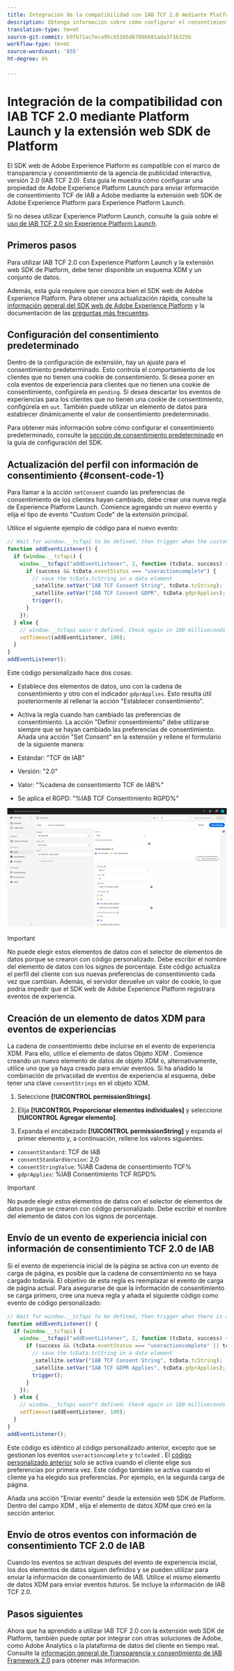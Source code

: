 ```yaml
---
title: Integración de la compatibilidad con IAB TCF 2.0 mediante Platform Launch y la extensión del SDK web de la plataforma
description: Obtenga información sobre cómo configurar el consentimiento IAB TCF 2.0 con Adobe Experience Platform Launch y la extensión web SDK de Adobe Experience Platform.
translation-type: tm+mt
source-git-commit: b9fb71ac7eca95c65165d6780b681ada3f16325b
workflow-type: tm+mt
source-wordcount: '855'
ht-degree: 0%

---
```



# Integración de la compatibilidad con IAB TCF 2.0 mediante Platform Launch y la extensión web SDK de Platform

El SDK web de Adobe Experience Platform es compatible con el marco de transparencia y consentimiento de la agencia de publicidad interactiva, versión 2.0 (IAB TCF 2.0). Esta guía le muestra cómo configurar una propiedad de Adobe Experience Platform Launch para enviar información de consentimiento TCF de IAB a Adobe mediante la extensión web SDK de Adobe Experience Platform para Experience Platform Launch.

Si no desea utilizar Experience Platform Launch, consulte la guía sobre el [uso de IAB TCF 2.0 sin Experience Platform Launch](./without-launch.md).

## Primeros pasos

Para utilizar IAB TCF 2.0 con Experience Platform Launch y la extensión web SDK de Platform, debe tener disponible un esquema XDM y un conjunto de datos.

Además, esta guía requiere que conozca bien el SDK web de Adobe Experience Platform. Para obtener una actualización rápida, consulte la [información general del SDK web de Adobe Experience Platform](../../home.md) y la documentación de las [preguntas más frecuentes](../../web-sdk-faq.md).

## Configuración del consentimiento predeterminado

Dentro de la configuración de extensión, hay un ajuste para el consentimiento predeterminado. Esto controla el comportamiento de los clientes que no tienen una cookie de consentimiento. Si desea poner en cola eventos de experiencia para clientes que no tienen una cookie de consentimiento, configúrela en `pending`. Si desea descartar los eventos de experiencias para los clientes que no tienen una cookie de consentimiento, configúrela en `out`. También puede utilizar un elemento de datos para establecer dinámicamente el valor de consentimiento predeterminado.

Para obtener más información sobre cómo configurar el consentimiento predeterminado, consulte la [sección de consentimiento predeterminado](../../fundamentals/configuring-the-sdk.md#default-consent) en la guía de configuración del SDK.

## Actualización del perfil con información de consentimiento {#consent-code-1}

Para llamar a la acción `setConsent` cuando las preferencias de consentimiento de los clientes hayan cambiado, debe crear una nueva regla de Experience Platform Launch. Comience agregando un nuevo evento y elija el tipo de evento &quot;Custom Code&quot; de la extensión principal.

Utilice el siguiente ejemplo de código para el nuevo evento:

```javascript
// Wait for window.__tcfapi to be defined, then trigger when the customer has completed their consent and preferences.
function addEventListener() {
  if (window.__tcfapi) {
    window.__tcfapi("addEventListener", 2, function (tcData, success) {
      if (success && tcData.eventStatus === "useractioncomplete") {
        // save the tcData.tcString in a data element
        _satellite.setVar("IAB TCF Consent String", tcData.tcString);
        _satellite.setVar("IAB TCF Consent GDPR", tcData.gdprApplies);
        trigger();
      }
    });
  } else {
    // window.__tcfapi wasn't defined. Check again in 100 milliseconds
    setTimeout(addEventListener, 100);
  }
}
addEventListener();
```

Este código personalizado hace dos cosas:

* Establece dos elementos de datos, uno con la cadena de consentimiento y otro con el indicador `gdprApplies`. Esto resulta útil posteriormente al rellenar la acción &quot;Establecer consentimiento&quot;.

* Activa la regla cuando han cambiado las preferencias de consentimiento. La acción &quot;Definir consentimiento&quot; debe utilizarse siempre que se hayan cambiado las preferencias de consentimiento. Añada una acción &quot;Set Consent&quot; en la extensión y rellene el formulario de la siguiente manera:

* Estándar: &quot;TCF de IAB&quot;
* Versión: &quot;2.0&quot;
* Valor: &quot;%cadena de consentimiento TCF de IAB%&quot;
* Se aplica el RGPD: &quot;%IAB TCF Consentimiento RGPD%&quot;

![Acción de consentimiento establecida de IAB](../../images/consent/iab-tcf/with-launch/iab-action.png)

>[!IMPORTANT]
>
>No puede elegir estos elementos de datos con el selector de elementos de datos porque se crearon con código personalizado. Debe escribir el nombre del elemento de datos con los signos de porcentaje. Este código actualiza el perfil del cliente con sus nuevas preferencias de consentimiento cada vez que cambian. Además, el servidor devuelve un valor de cookie, lo que podría impedir que el SDK web de Adobe Experience Platform registrara eventos de experiencia.

## Creación de un elemento de datos XDM para eventos de experiencias

La cadena de consentimiento debe incluirse en el evento de experiencia XDM. Para ello, utilice el elemento de datos Objeto XDM . Comience creando un nuevo elemento de datos de objeto XDM o, alternativamente, utilice uno que ya haya creado para enviar eventos. Si ha añadido la combinación de privacidad de eventos de experiencia al esquema, debe tener una clave `consentStrings` en el objeto XDM.

1. Seleccione **[!UICONTROL permissionStrings]**.

1. Elija **[!UICONTROL Proporcionar elementos individuales]** y seleccione **[!UICONTROL Agregar elemento]**.

1. Expanda el encabezado **[!UICONTROL permissionString]** y expanda el primer elemento y, a continuación, rellene los valores siguientes:

* `consentStandard`: TCF de IAB
* `consentStandardVersion`: 2,0
* `consentStringValue`: %IAB Cadena de consentimiento TCF%
* `gdprApplies`: %IAB Consentimiento TCF RGPD%

>[!IMPORTANT]
>
>No puede elegir estos elementos de datos con el selector de elementos de datos porque se crearon con código personalizado. Debe escribir el nombre del elemento de datos con los signos de porcentaje.

## Envío de un evento de experiencia inicial con información de consentimiento TCF 2.0 de IAB

Si el evento de experiencia inicial de la página se activa con un evento de carga de página, es posible que la cadena de consentimiento no se haya cargado todavía. El objetivo de esta regla es reemplazar el evento de carga de página actual. Para asegurarse de que la información de consentimiento se carga primero, cree una nueva regla y añada el siguiente código como evento de código personalizado:

```javascript
// Wait for window.__tcfapi to be defined, then trigger when there is a consent string
function addEventListener() {
  if (window.__tcfapi) {
    window.__tcfapi("addEventListener", 2, function (tcData, success) {
      if (success && (tcData.eventStatus === "useractioncomplete" || tcData.eventStatus === "tcloaded")) {
        // save the tcData.tcString in a data element
        _satellite.setVar("IAB TCF Consent String", tcData.tcString);
        _satellite.setVar("IAB TCF GDPR Applies", tcData.gdprApplies);
        trigger();
      }
    });
  } else {
    // window.__tcfapi wasn"t defined. Check again in 100 milliseconds
    setTimeout(addEventListener, 100);
  }
}
addEventListener();
```

Este código es idéntico al código personalizado anterior, excepto que se gestionan los eventos `useractioncomplete` y `tcloaded` . El [código personalizado anterior](#consent-code-1) solo se activa cuando el cliente elige sus preferencias por primera vez. Este código también se activa cuando el cliente ya ha elegido sus preferencias. Por ejemplo, en la segunda carga de página.

Añada una acción &quot;Enviar evento&quot; desde la extensión web SDK de Platform. Dentro del campo XDM , elija el elemento de datos XDM que creó en la sección anterior.

## Envío de otros eventos con información de consentimiento TCF 2.0 de IAB

Cuando los eventos se activan después del evento de experiencia inicial, los dos elementos de datos siguen definidos y se pueden utilizar para enviar la información de consentimiento de IAB. Utilice el mismo elemento de datos XDM para enviar eventos futuros. Se incluye la información de IAB TCF 2.0.

## Pasos siguientes

Ahora que ha aprendido a utilizar IAB TCF 2.0 con la extensión web SDK de Platform, también puede optar por integrar con otras soluciones de Adobe, como Adobe Analytics o la plataforma de datos del cliente en tiempo real. Consulte la [información general de Transparencia y consentimiento de IAB Framework 2.0](./overview.md) para obtener más información.
